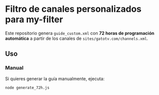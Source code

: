 # Filtro de canales personalizados para my-filter

Este repositorio genera `guide_custom.xml` con **72 horas de programación automática** a partir de los canales de `sites/gatotv.com/channels.xml`.

## Uso

### Manual
Si quieres generar la guía manualmente, ejecuta:

```bash
node generate_72h.js
